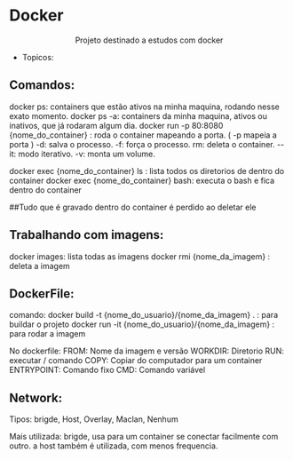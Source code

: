# Docker

<p align="center">Projeto destinado a estudos com docker </p>


* Topicos:

  
## Comandos:
docker ps: containers que estão ativos na minha maquina, rodando nesse exato momento.
docker ps -a: containers da minha maquina, ativos ou inativos, que já rodaram algum dia.
docker run -p 80:8080 {nome_do_container} : roda o container mapeando a porta. ( -p mapeia a porta )
-d: salva o processo.
-f: força o processo.
rm: deleta o container.
--it: modo iterativo.
-v: monta um volume.

docker exec {nome_do_container} ls : lista todos os diretorios de dentro do container
docker exec {nome_do_container} bash: executa o bash e fica dentro do container


##Tudo que é gravado dentro do container é perdido ao deletar ele

## Trabalhando com imagens:

docker images: lista todas as imagens
docker rmi {nome_da_imagem} : deleta a imagem

## DockerFile:

comando: docker build -t {nome_do_usuario}/{nome_da_imagem} .  : para buildar o projeto
         docker run -it {nome_do_usuario}/{nome_da_imagem}  : para rodar a imagem


No dockerfile:
FROM: Nome da imagem e versão
WORKDIR: Diretorio
RUN: executar / comando
COPY: Copiar do computador para um container
ENTRYPOINT: Comando fixo
CMD: Comando variável


## Network:

Tipos: brigde, Host, Overlay, Maclan, Nenhum

Mais utilizada: brigde, usa para um container se conectar facilmente com outro.
a host também é utilizada, com menos frequencia.


